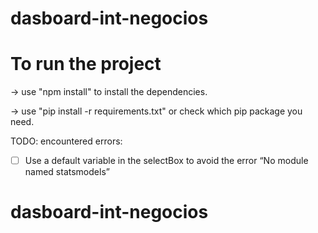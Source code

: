 # dasboard-int-negocios

# To run the project

-> use "npm install" to install the dependencies.

-> use "pip install -r requirements.txt" or check which pip package you need.

TODO:
encountered errors:
- [  ] Use a default variable in the selectBox to avoid the error “No module named statsmodels”
 # dasboard-int-negocios

